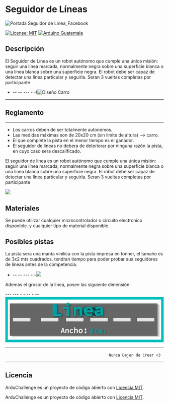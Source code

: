 # Seguidor de Líneas

![Portada Seguidor de Linea_Facebook](https://github.com/spalmadroid/ArduChallenge/blob/master/Publicidad/PortadaEventoSeguidordeLinea_Facebook.png)

[![License: MIT](https://img.shields.io/badge/License-MIT-yellow.svg)](https://opensource.org/licenses/MIT)
[![Arduino Guatemala](https://img.shields.io/badge/Arduino-Guatemala-blue.svg)](https://www.facebook.com/ArduinoGuatemala)

## Descripción


El Seguidor de Línea es un robot autónomo que cumple una única misión: seguir una línea marcada, normalmente negra sobre una superficie blanca o una línea blanca sobre una superficie negra. El robot debe ser capaz de detectar una línea particular y seguirla.
Seran 3 vueltas completas por participante

- --  --  ---   - -!![Diseño Carro](Multimedia/Carro1.jpg)

-------------
## Reglamento
-------------------
- Los carros deben de ser totalmente autonómos. 
- Las medidas máximas son de 20x20 cm (sin límite de altura) --> carro.
- El que complete la pista en el menor tiempo es el ganador.
- El seguidor de lineas no debera de deteriorar por ninguna razón la pista, en cuyo caso sera descalificado.

El seguidor de línea es un robot autónomo que cumple una única misión: seguir una línea marcada, normalmente negra sobre una superficie blanca o una línea blanca sobre una superficie negra. El robot debe ser capaz de detectar una línea particular y seguirla.
Seran 3 vueltas completas por participante
 
 ![](Carro1.jpg)


## Materiales

Se puede utilizar cualquier microcontrolador o circuito electronico disponible. 
y cualquier tipo de material disponible.

## Posibles pistas
La pista sera una manta vinilica con la pista impresa en tonner, el tamaño es de 3x2 mts cuadrados. 
tendran tiempo para poder probar sus seguidores de lineas antes de la competencia.


- --  --  ---   - -![](Pistas1.jpg)

Además el grosor de la linea, posee las siguiente dimensión:  

--- --- - - -- - --![](Multimedia/Linea.jpg)

---------
                                                  Nunca Dejen de Crear <3
--------
## Licencia

ArduChallenge es un proyecto de código abierto con [Licencia MIT](https://opensource.org/licenses/MIT).

ArduChallenge es un proyecto de código abierto con [Licencia MIT](https://opensource.org/licenses/MIT).
